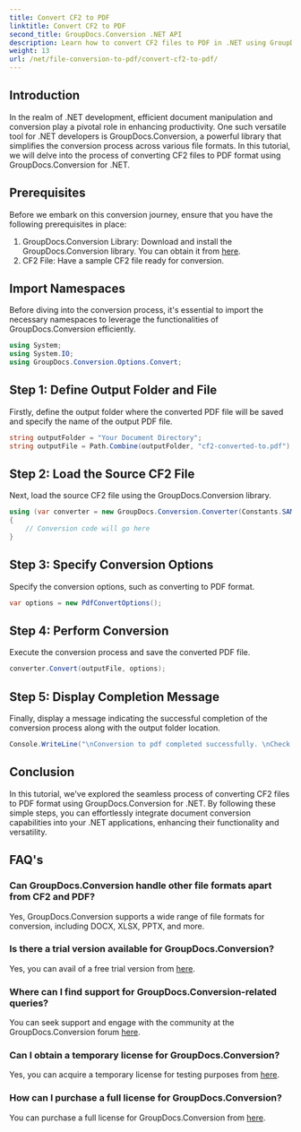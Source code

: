```yaml
---
title: Convert CF2 to PDF
linktitle: Convert CF2 to PDF
second_title: GroupDocs.Conversion .NET API
description: Learn how to convert CF2 files to PDF in .NET using GroupDocs.Conversion. Simplify your document management tasks effortlessly.
weight: 13
url: /net/file-conversion-to-pdf/convert-cf2-to-pdf/
---
```

## Introduction
In the realm of .NET development, efficient document manipulation and conversion play a pivotal role in enhancing productivity. One such versatile tool for .NET developers is GroupDocs.Conversion, a powerful library that simplifies the conversion process across various file formats. In this tutorial, we will delve into the process of converting CF2 files to PDF format using GroupDocs.Conversion for .NET.
## Prerequisites
Before we embark on this conversion journey, ensure that you have the following prerequisites in place:
1. GroupDocs.Conversion Library: Download and install the GroupDocs.Conversion library. You can obtain it from [here](https://releases.groupdocs.com/conversion/net/).
2. CF2 File: Have a sample CF2 file ready for conversion.

## Import Namespaces
Before diving into the conversion process, it's essential to import the necessary namespaces to leverage the functionalities of GroupDocs.Conversion efficiently.
```csharp
using System;
using System.IO;
using GroupDocs.Conversion.Options.Convert;
```
## Step 1: Define Output Folder and File
Firstly, define the output folder where the converted PDF file will be saved and specify the name of the output PDF file.
```csharp
string outputFolder = "Your Document Directory";
string outputFile = Path.Combine(outputFolder, "cf2-converted-to.pdf");
```
## Step 2: Load the Source CF2 File
Next, load the source CF2 file using the GroupDocs.Conversion library.
```csharp
using (var converter = new GroupDocs.Conversion.Converter(Constants.SAMPLE_CF2))
{
    // Conversion code will go here
}
```
## Step 3: Specify Conversion Options
Specify the conversion options, such as converting to PDF format.
```csharp
var options = new PdfConvertOptions();
```
## Step 4: Perform Conversion
Execute the conversion process and save the converted PDF file.
```csharp
converter.Convert(outputFile, options);
```
## Step 5: Display Completion Message
Finally, display a message indicating the successful completion of the conversion process along with the output folder location.
```csharp
Console.WriteLine("\nConversion to pdf completed successfully. \nCheck output in {0}", outputFolder);
```

## Conclusion
In this tutorial, we've explored the seamless process of converting CF2 files to PDF format using GroupDocs.Conversion for .NET. By following these simple steps, you can effortlessly integrate document conversion capabilities into your .NET applications, enhancing their functionality and versatility.
## FAQ's
### Can GroupDocs.Conversion handle other file formats apart from CF2 and PDF?
Yes, GroupDocs.Conversion supports a wide range of file formats for conversion, including DOCX, XLSX, PPTX, and more.
### Is there a trial version available for GroupDocs.Conversion?
Yes, you can avail of a free trial version from [here](https://releases.groupdocs.com/).
### Where can I find support for GroupDocs.Conversion-related queries?
You can seek support and engage with the community at the GroupDocs.Conversion forum [here](https://forum.groupdocs.com/c/conversion/11).
### Can I obtain a temporary license for GroupDocs.Conversion?
Yes, you can acquire a temporary license for testing purposes from [here](https://purchase.groupdocs.com/temporary-license/).
### How can I purchase a full license for GroupDocs.Conversion?
You can purchase a full license for GroupDocs.Conversion from [here](https://purchase.groupdocs.com/buy).
